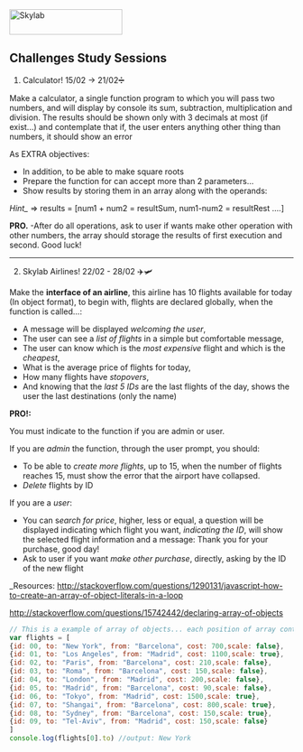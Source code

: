 <img src="http://www.skylabcoders.com/images/403/default.png" alt="Skylab" style="width:200px;height:45px;">

## Challenges Study Sessions
 
1) Calculator! 15/02 -> 21/02➗

Make a calculator, a single function program to which you will pass two numbers, and will display by console its sum, subtraction, multiplication and division. The results should be shown only with 3 decimals at most (if exist...) and contemplate that if, the user enters anything other thing than numbers, it should show an error

As EXTRA objectives:

- In addition, to be able to make square roots
- Prepare the function for can accept more than 2 parameters...
- Show results by storing them in an array along with the operands:

*Hint_* => results = [num1 + num2 = resultSum, num1-num2 = resultRest ....]

**PRO.**
-After do all operations, ask to user if wants make other operation with other numbers, the array should storage the results of first execution and second.
Good luck!

---

2) Skylab Airlines! 22/02 - 28/02 ✈️🛩

Make the **interface of an airline**, this airline has 10 flights available for today (In object format), to begin with, flights are declared globally, when the function is called...:
- A message will be displayed *welcoming the user*,
- The user can see a *list of flights* in a simple but comfortable message,
- The user can know which is the *most expensive* flight and which is the *cheapest*,
- What is the average price of flights for today,
- How many flights have *stopovers*,
- And knowing that the *last 5 IDs* are the last flights of the day, shows the user the last destinations (only the name)

**PRO!:**

You must indicate to the function if you are admin or user. 

If you are *admin* the function, through the user prompt, you should:
- To be able to *create more flights*, up to 15, when the number of flights reaches 15, must show the error that the airport have collapsed.
- *Delete* flights by ID

If you are a *user*:
- You can s*earch for price*, higher, less or equal, a question will be displayed indicating which flight you want, *indicating the ID*, will show the selected flight information and a message: Thank you for your purchase, good day!
- Ask to user if you want *make other purchase*, directly, asking by the ID of the new flight

_Resources:
http://stackoverflow.com/questions/1290131/javascript-how-to-create-an-array-of-object-literals-in-a-loop

http://stackoverflow.com/questions/15742442/declaring-array-of-objects


```javascript
// This is a example of array of objects... each position of array contains one object...
var flights = [
{id: 00, to: "New York", from: "Barcelona", cost: 700,scale: false},
{id: 01, to: "Los Angeles", from: "Madrid", cost: 1100,scale: true},
{id: 02, to: "Paris", from: "Barcelona", cost: 210,scale: false},
{id: 03, to: "Roma", from: "Barcelona", cost: 150,scale: false},
{id: 04, to: "London", from: "Madrid", cost: 200,scale: false},
{id: 05, to: "Madrid", from: "Barcelona", cost: 90,scale: false},
{id: 06, to: "Tokyo", from: "Madrid", cost: 1500,scale: true},
{id: 07, to: "Shangai", from: "Barcelona", cost: 800,scale: true},
{id: 08, to: "Sydney", from: "Barcelona", cost: 150,scale: true},
{id: 09, to: "Tel-Aviv", from: "Madrid", cost: 150,scale: false}
]
console.log(flights[0].to) //output: New York
```




